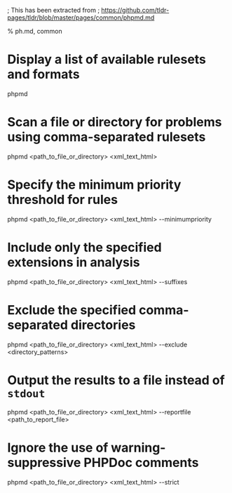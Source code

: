 ; This has been extracted from
; https://github.com/tldr-pages/tldr/blob/master/pages/common/phpmd.md

% ph.md, common

# Display a list of available rulesets and formats
phpmd

# Scan a file or directory for problems using comma-separated rulesets
phpmd <path_to_file_or_directory> <xml_text_html> <rulesets>

# Specify the minimum priority threshold for rules
phpmd <path_to_file_or_directory> <xml_text_html> <rulesets> --minimumpriority <priority>

# Include only the specified extensions in analysis
phpmd <path_to_file_or_directory> <xml_text_html> <rulesets> --suffixes <extensions>

# Exclude the specified comma-separated directories
phpmd <path_to_file_or_directory> <xml_text_html> <rulesets> --exclude <directory_patterns>

# Output the results to a file instead of `stdout`
phpmd <path_to_file_or_directory> <xml_text_html> <rulesets> --reportfile <path_to_report_file>

# Ignore the use of warning-suppressive PHPDoc comments
phpmd <path_to_file_or_directory> <xml_text_html> <rulesets> --strict
